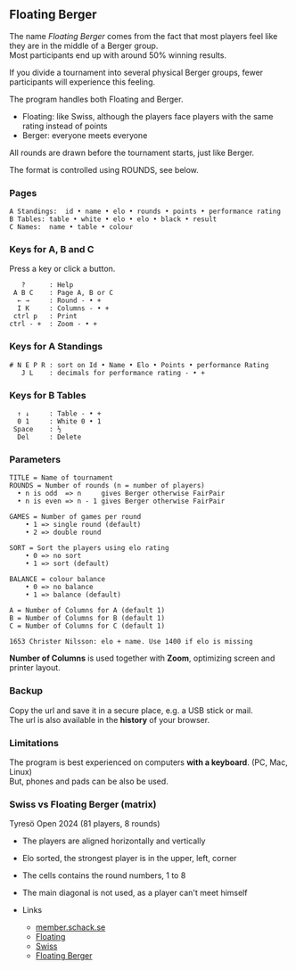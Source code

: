 ## Floating Berger

The name *Floating Berger* comes from the fact that most players feel like they are in the middle of a Berger group.  
Most participants end up with around 50% winning results.  

If you divide a tournament into several physical Berger groups, fewer participants will experience this feeling.

The program handles both Floating and Berger.

* Floating: like Swiss, although the players face players with the same rating instead of points
* Berger: everyone meets everyone

All rounds are drawn before the tournament starts, just like Berger.

The format is controlled using ROUNDS, see below.

### Pages

```
A Standings:  id • name • elo • rounds • points • performance rating
B Tables: table • white • elo • elo • black • result
C Names:  name • table • colour
```

### Keys for A, B and C

Press a key or click a button.

```
   ?      : Help
 A B C    : Page A, B or C
  ← →     : Round - • +
  I K     : Columns - • +
 ctrl p   : Print
ctrl - +  : Zoom - • +
```

### Keys for A Standings

```
# N E P R : sort on Id • Name • Elo • Points • performance Rating
   J L    : decimals for performance rating - • +
```

### Keys for B Tables

```
  ↑ ↓     : Table - • +
  0 1     : White 0 • 1
 Space    : ½
  Del     : Delete
```

### Parameters

```
TITLE = Name of tournament
ROUNDS = Number of rounds (n = number of players)
  • n is odd  => n     gives Berger otherwise FairPair
  • n is even => n - 1 gives Berger otherwise FairPair

GAMES = Number of games per round
	• 1 => single round (default)
	• 2 => double round

SORT = Sort the players using elo rating
	• 0 => no sort
	• 1 => sort (default)

BALANCE = colour balance
	• 0 => no balance
	• 1 => balance (default)

A = Number of Columns for A (default 1)
B = Number of Columns for B (default 1)
C = Number of Columns for C (default 1)

1653 Christer Nilsson: elo + name. Use 1400 if elo is missing
```

**Number of Columns** is used together with **Zoom**, optimizing screen and printer layout.  

### Backup

Copy the url and save it in a secure place, e.g. a USB stick or mail.  
The url is also available in the **history** of your browser.

### Limitations

The program is best experienced on computers **with a keyboard**. (PC, Mac, Linux)  
But, phones and pads can be also be used.

### Swiss vs Floating Berger (matrix)

Tyresö Open 2024 (81 players, 8 rounds)  

* The players are aligned horizontally and vertically
* Elo sorted, the strongest player is in the upper, left, corner
* The cells contains the round numbers, 1 to 8
* The main diagonal is not used, as a player can't meet himself
* Links

  * [member.schack.se](https://member.schack.se/ShowTournamentServlet?id=13664&listingtype=2)
  * [Floating](https://christernilsson.github.io/FloatingBerger/?TITLE=Tyres%C3%B6+Open+2024&GAMES=1&ROUNDS=8&SORT=1&ONE=1&BALANCE=1&A=29&B=30&C=30&p=2416+Hampus+S%C3%B6rensen&p=2413+Michael+Wiedenkeller&p=2366+Joar+%C3%96lund&p=2335+Joar+%C3%96stlund&p=2272+Vidar+Grahn&p=2235+Leo+Crevatin&p=2213+D+Vesterbaek+Pedersen&p=2141+Victor+Muntean&p=2113+Filip+Bj%C3%B6rkman&p=2109+Vidar+Seiger&p=2108+Pratyush+Tripathi&p=2093+Erik+Dingertz&p=2076+Michael+Duke&p=2065+Matija+Sakic&p=2048+Michael+Mattsson&p=2046+Lukas+Willstedt&p=2039+Lavinia+Valcu&p=2035+Oliver+Nilsson&p=2031+Lennart+Evertsson&p=2022+Jussi+Jakenberg&p=2001+Aryan+Banerjee&p=1985+Tim+Nordenfur&p=1977+Elias+Kingsley&p=1954+Per+Isaksson&p=1944+C+Rose+Mariano&p=1936+Lo+Ljungros&p=1923+Herman+Enholm&p=1907+Carina+Wickstr%C3%B6m&p=1897+Joel+%C3%85hfeldt&p=1896+Stefan+Nyberg&p=1893+Hans+R%C3%A5nby&p=1889+Mikael+Blom&p=1886+Joar+Berglund&p=1885+Mikael+Helin&p=1880+Olle+%C3%85lgars&p=1878+Jesper+Borin&p=1871+K+Sergelenbaatar&p=1852+Roy+Karlsson&p=1848+Fredrik+M%C3%B6llerstr%C3%B6m&p=1846+Kenneth+Fahlberg&p=1835+Peder+Gedda&p=1833+Karam+Masoudi&p=1828+Christer+Johansson&p=1827+Anders+Kallin&p=1818+Morris+Bergqvist&p=1803+Martti+Hamina&p=1800+Bj%C3%B6rn+L%C3%B6fstr%C3%B6m&p=1796+N+Bychkov+Zwahlen&p=1794+Jonas+Sandberg&p=1793+Rohan+Gore&p=1787+Kjell+Jernselius&p=1783+Radu+Cernea&p=1778+Mukhtar+Jamshedi&p=1768+Neo+Malmquist&p=1763+Joacim+Hultin&p=1761+Lars-%C3%85ke+Pettersson&p=1748+Andr%C3%A9+J+Lindebaum&p=1733+Lars+Eriksson&p=1733+Hugo+Hardwick&p=1728+Hugo+Sundell&p=1726+Simon+Johansson&p=1721+Jouni+Kaunonen&p=1709+Eddie+Parteg&p=1695+Sid+Van+Den+Brink&p=1691+Svante+N%C3%B6dtveidt&p=1688+Anders+Hillbur&p=1680+Sayak+Raj+Bardhan&p=1671+Salar+Banavi&p=1650+Patrik+Wiss&p=1641+Anton+Nordenfur&p=1624+Jens+Ahlstr%C3%B6m&p=1622+Hanns+Ivar+Uniyal&p=1579+Christer+Carmegren&p=1575+Christer+Nilsson&p=1524+M%C3%A5ns+N%C3%B6dtveidt&p=1480+Karl-Oskar+Rehnberg&p=1417+David+Broman&p=1406+Vida+Radon&p=1400+M+de+Lafonteyne&p=1400+Ivar+Arnshav&p=1400+Kristoffer+Schultz&p=0000+BYE)
  * [Swiss](X_Schweizer_78.png)  
  * [Floating Berger](X_FairPair_78.png)  
